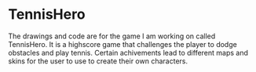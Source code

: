 # TennisHero

The drawings and code are for the game I am working on called TennisHero. It is a highscore game that challenges the player to dodge obstacles and play tennis. Certain achivements lead to different maps and skins for the user to use to create their own characters.

